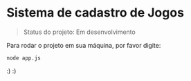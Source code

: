 # Sistema de cadastro de Jogos

> Status do projeto: Em desenvolvimento

Para rodar o projeto em sua máquina, por favor digite:

```
node app.js
```
:) :)
